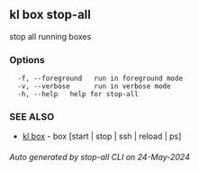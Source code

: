 ## kl box stop-all

stop all running boxes



### Options

```
  -f, --foreground   run in foreground mode
  -v, --verbose      run in verbose mode
  -h, --help   help for stop-all
```

### SEE ALSO

* [kl box](kl_box.md)  - box [start | stop | ssh | reload | ps]

###### Auto generated by stop-all CLI on 24-May-2024
